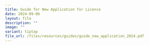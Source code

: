 ```yaml
---
title: Guide for New Application for Licence
date: 2024-09-06
layout: file
description: ""
image: ""
variant: tiptap
file_url: /files/resources/guides/guide_new_application_2024.pdf
---
```

